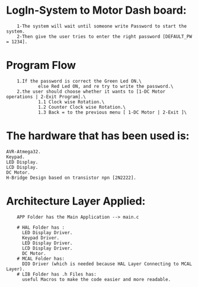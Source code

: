 # LogIn-System to Motor Dash board:
        1-The system will wait until someone write Password to start the system. 
        2-Then give the user tries to enter the right password [DEFAULT_PW = 1234]. 
# Program Flow
        1.If the password is correct the Green Led ON.\
                else Red Led ON, and re try to write the password.\
        2.the user should choose whether it wants to [1-DC Motor operations | 2-Exit Program].\
                1.1 Clock wise Rotation.\
                1.2 Counter Clock wise Rotation.\
                1.3 Back = to the previous menu [ 1-DC Motor | 2-Exit ]\

# The hardware that has been used is:
    AVR-Atmega32.
    Keypad.
    LED Display.
    LCD Display.
    DC Motor.
    H-Bridge Design based on transistor npn [2N2222].

# Architecture Layer Applied:
        APP Folder has the Main Application --> main.c

        # HAL Folder has :
          LED Display Driver.
          Keypad Driver.
          LED Display Driver.
          LCD Display Driver.
          DC Motor.
        # MCAL Folder has:
          DIO Driver (which is needed because HAL Layer Connecting to MCAL Layer).
        # LIB Folder has .h Files has:
          useful Macros to make the code easier and more readable.
